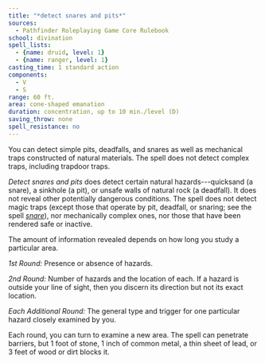 ```yaml
---
title: "*detect snares and pits*"
sources:
  - Pathfinder Roleplaying Game Core Rulebook
school: divination
spell_lists:
  - {name: druid, level: 1}
  - {name: ranger, level: 1}
casting_time: 1 standard action
components:
  - V
  - S
range: 60 ft.
area: cone-shaped emanation
duration: concentration, up to 10 min./level (D)
saving_throw: none
spell_resistance: no
---
```


You can detect simple pits, deadfalls, and snares as well as mechanical traps constructed of natural materials. The spell does not detect complex traps, including trapdoor traps.

*Detect snares and pits* does detect certain natural hazards---quicksand (a snare), a sinkhole (a pit), or unsafe walls of natural rock (a deadfall). It does not reveal other potentially dangerous conditions. The spell does not detect magic traps (except those that operate by pit, deadfall, or snaring; see the spell [*snare*](/spells/snare/)), nor mechanically complex ones, nor those that have been rendered safe or inactive.

The amount of information revealed depends on how long you study a particular area.

*1st Round:* Presence or absence of hazards.

*2nd Round:* Number of hazards and the location of each. If a hazard is outside your line of sight, then you discern its direction but not its exact location.

*Each Additional Round:* The general type and trigger for one particular hazard closely examined by you.

Each round, you can turn to examine a new area. The spell can penetrate barriers, but 1 foot of stone, 1 inch of common metal, a thin sheet of lead, or 3 feet of wood or dirt blocks it.

